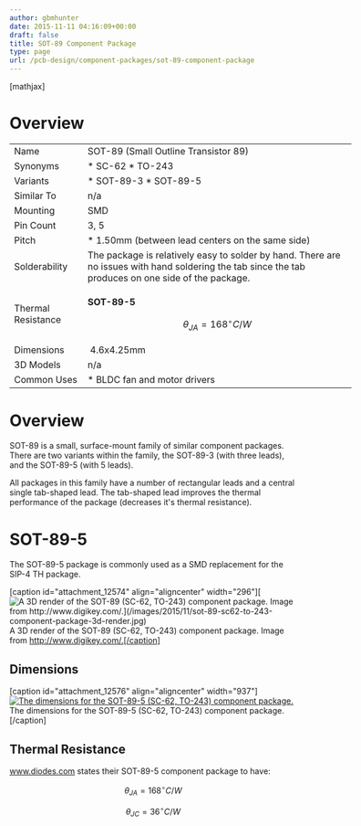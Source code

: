 ```yaml
---
author: gbmhunter
date: 2015-11-11 04:16:09+00:00
draft: false
title: SOT-89 Component Package
type: page
url: /pcb-design/component-packages/sot-89-component-package
---
```


[mathjax]

# Overview

<table style="width: 600px;" ><tbody ><tr >
<td >Name
</td>
<td >SOT-89 (Small Outline Transistor 89)
</td></tr><tr >
<td >Synonyms
</td>
<td >  * SC-62  * TO-243
</td></tr><tr >
<td >Variants
</td>
<td >  * SOT-89-3  * SOT-89-5
</td></tr><tr >
<td >Similar To
</td>
<td >n/a
</td></tr><tr >
<td >Mounting
</td>
<td >SMD
</td></tr><tr >
<td >Pin Count
</td>
<td >3, 5
</td></tr><tr >
<td >Pitch
</td>
<td >  * 1.50mm (between lead centers on the same side)
</td></tr><tr >
<td >Solderability
</td>
<td >The package is relatively easy to solder by hand. There are no issues with hand soldering the tab since the tab produces on one side of the package.
</td></tr><tr >
<td >Thermal Resistance
</td>
<td >

**SOT-89-5**

$$ \theta_{JA} = 168^{\circ}C/W $$

</td></tr><tr >
<td >Dimensions
</td>
<td > 4.6x4.25mm
</td></tr><tr >
<td >3D Models
</td>
<td >n/a
</td></tr><tr >
<td >Common Uses
</td>
<td >  * BLDC fan and motor drivers
</td></tr></tbody></table>

# Overview

SOT-89 is a small, surface-mount family of similar component packages. There are two variants within the family, the SOT-89-3 (with three leads), and the SOT-89-5 (with 5 leads).

All packages in this family have a number of rectangular leads and a central single tab-shaped lead. The tab-shaped lead improves the thermal performance of the package (decreases it's thermal resistance).

# SOT-89-5

The SOT-89-5 package is commonly used as a SMD replacement for the SIP-4 TH package.

[caption id="attachment_12574" align="aligncenter" width="296"][![A 3D render of the SOT-89 (SC-62, TO-243) component package. Image from http://www.digikey.com/.](/images/2015/11/sot-89-sc62-to-243-component-package-3d-render.jpg)
](/images/2015/11/sot-89-sc62-to-243-component-package-3d-render.jpg) A 3D render of the SOT-89 (SC-62, TO-243) component package. Image from http://www.digikey.com/.[/caption]

## Dimensions

[caption id="attachment_12576" align="aligncenter" width="937"][![The dimensions for the SOT-89-5 (SC-62, TO-243) component package.](/images/2015/11/sot-89-sc62-to-243-component-package-dimensions.jpg.png)
](/images/2015/11/sot-89-sc62-to-243-component-package-dimensions.jpg.png) The dimensions for the SOT-89-5 (SC-62, TO-243) component package.[/caption]

## Thermal Resistance

www.diodes.com states their SOT-89-5 component package to have:

$$ \theta_{JA} = 168^{\circ}C/W $$

$$ \theta_{JC} = 36^{\circ}C/W $$
